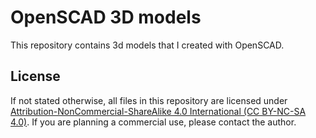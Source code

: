 # OpenSCAD 3D models
This repository contains 3d models that I created with OpenSCAD.

## License
If not stated otherwise, all files in this repository are licensed under [Attribution-NonCommercial-ShareAlike 4.0 International (CC BY-NC-SA 4.0)](https://creativecommons.org/licenses/by-nc-sa/4.0/).
If you are planning a commercial use, please contact the author.
